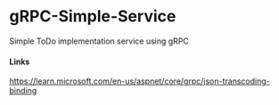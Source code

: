 # gRPC-Simple-Service
Simple ToDo implementation service using gRPC

#### Links
https://learn.microsoft.com/en-us/aspnet/core/grpc/json-transcoding-binding

